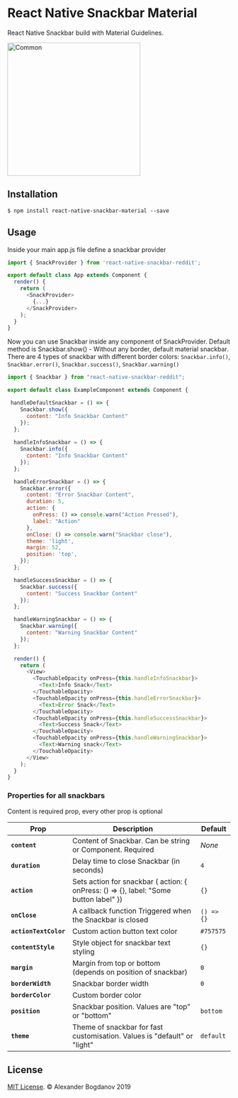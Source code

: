 # React Native Snackbar Material

React Native Snackbar build with Material Guidelines.

<img src="https://user-images.githubusercontent.com/11463030/66312923-22932180-e91a-11e9-881e-da7b89d84fa8.gif" width="300" alt="Common">

## Installation

`$ npm install react-native-snackbar-material --save`

## Usage

Inside your main app.js file define a snackbar provider

```js
import { SnackProvider } from 'react-native-snackbar-reddit';

export default class App extends Component {
  render() {
    return (
      <SnackProvider>
        {...}
      </SnackProvider>
    );
  }
}
```

Now you can use Snackbar inside any component of SnackProvider. 
Default method is Snackbar.show() - Without any border, default material snackbar.
There are 4 types of snackbar with different border colors: `Snackbar.info()`, `Snackbar.error()`, `Snackbar.success()`, `Snackbar.warning()`

```js
import { Snackbar } from "react-native-snackbar-reddit";

export default class ExampleComponent extends Component {

 handleDefaultSnackbar = () => {
    Snackbar.show({
      content: "Info Snackbar Content"
    });
  };
  
  handleInfoSnackbar = () => {
    Snackbar.info({
      content: "Info Snackbar Content"
    });
  };

  handleErrorSnackbar = () => {
    Snackbar.error({
      content: "Error Snackbar Content",
      duration: 5,
      action: {
        onPress: () => console.warn("Action Pressed"),
        label: "Action"
      },
      onClose: () => console.warn("Snackbar close"),
      theme: 'light',
      margin: 52,
      position: 'top',
    });
  };

  handleSuccessSnackbar = () => {
    Snackbar.success({
      content: "Success Snackbar Content"
    });
  };

  handleWarningSnackbar = () => {
    Snackbar.warning({
      content: "Warning Snackbar Content"
    });
  };

  render() {
    return (
      <View>
        <TouchableOpacity onPress={this.handleInfoSnackbar}>
          <Text>Info Snack</Text>
        </TouchableOpacity>
        <TouchableOpacity onPress={this.handleErrorSnackbar}>
          <Text>Error Snack</Text>
        </TouchableOpacity>
        <TouchableOpacity onPress={this.handleSuccessSnackbar}>
          <Text>Success Snack</Text>
        </TouchableOpacity>
        <TouchableOpacity onPress={this.handleWarningSnackbar}>
          <Text>Warning snack</Text>
        </TouchableOpacity>
      </View>
    );
  }
}
```

### Properties for all snackbars

Content is required prop, every other prop is optional

| Prop                  | Description                                                  | Default    |
| --------------------- | ------------------------------------------------------------ | ---------- |
| **`content`**         | Content of Snackbar. Can be string or Component. Required                                | _None_     |
| **`duration`**        | Delay time to close Snackbar (in seconds)                     | `4`        |
| **`action`**          | Sets action for snackbar ( action: { onPress: () => {}, label: "Some button label" })         | `{}`       |
| **`onClose`**         | A callback function Triggered when the Snackbar is closed    | `() => {}` |
| **`actionTextColor`** | Custom action button text color                              | `#757575`  |
| **`contentStyle`**    | Style object for snackbar text styling                       | `{}`       |
| **`margin`**          | Margin from top or bottom (depends on position of snackbar)  | `0`       |
| **`borderWidth`**     | Snackbar border width                                        | `0`        |
| **`borderColor`**     | Custom border color                                          |            |
| **`position`**        | Snackbar position. Values are "top" or "bottom"             | `bottom`   |
| **`theme`**   | Theme of snackbar for fast customisation. Values is "default" or "light"                        | `default`    |

## License

[MIT License](http://opensource.org/licenses/mit-license.html). © Alexander Bogdanov 2019
